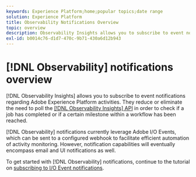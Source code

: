 ```yaml
---
keywords: Experience Platform;home;popular topics;date range
solution: Experience Platform
title: Observability Notifications Overview
topic: overview
description: Observability Insights allows you to subscribe to event notifications regarding Adobe Experience Platform activities. They reduce or eliminate the need to poll the Observability Insights API in order to check if a job has completed or if a certain milestone within a workflow has been reached.
exl-id: b0014c76-d1d7-470c-9b71-430a6d12b943
---
```

# [!DNL Observability] notifications overview

[!DNL Observability Insights] allows you to subscribe to event notifications regarding Adobe Experience Platform activities. They reduce or eliminate the need to poll the [[!DNL Observability Insights] API](../api/overview.md) in order to check if a job has completed or if a certain milestone within a workflow has been reached.

[!DNL Observability] notifications currently leverage Adobe I/O Events, which can be sent to a configured webhook to facilitate efficient automation of activity monitoring. However, notification capabilities will eventually encompass email and UI notifications as well.

To get started with [!DNL Observability] notifications, continue to the tutorial on [subscribing to I/O Event notifications](./subscribe.md).
